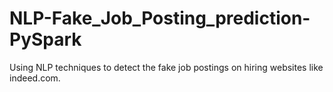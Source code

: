 # NLP-Fake_Job_Posting_prediction-PySpark
Using NLP techniques to detect the fake job postings on hiring websites like indeed.com.
